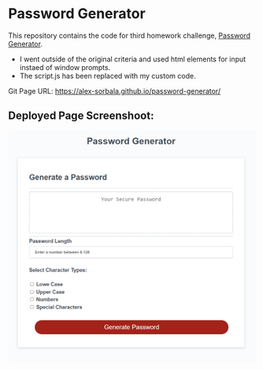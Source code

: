 # Password Generator

This repository contains the code for third homework challenge, [Password Generator](https://alex-sorbala.github.io/password-generator/).

- I went outside of the original criteria and used html elements for input instaed of window prompts.
- The script.js has been replaced with my custom code.


Git Page URL: https://alex-sorbala.github.io/password-generator/


## Deployed Page Screenshoot:
![Git Page Screenshoot](./assets/images/Screenshot_password_generator.png)